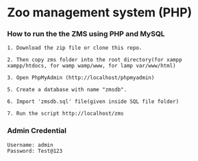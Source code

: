 # Zoo management system (PHP)

### How to run the the ZMS using PHP and MySQL

```
1. Download the zip file or clone this repo.

2. Then copy zms folder into the root directory(for xampp xampp/htdocs, for wamp wamp/www, for lamp var/www/html)

3. Open PhpMyAdmin (http://localhost/phpmyadmin)

5. Create a database with name "zmsdb".

6. Import 'zmsdb.sql' file(given inside SQL file folder)

7. Run the script http://localhost/zms

```

### Admin Credential

```
Username: admin
Password: Test@123
```

